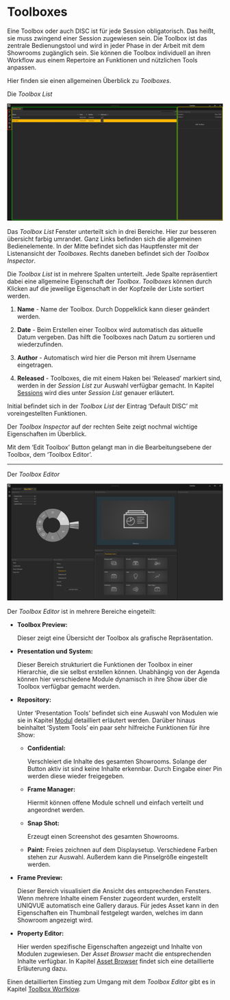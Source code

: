 # Toolboxes 

Eine Toolbox oder auch DISC ist für jede Session obligatorisch. Das heißt, sie muss zwingend einer Session zugewiesen sein. Die Toolbox ist das zentrale Bedienungstool und wird in jeder Phase in der Arbeit mit dem Showrooms zugänglich sein. Sie können die Toolbox individuell an ihren Workflow aus einem Repertoire an Funktionen und nützlichen Tools anpassen. 
 
Hier finden sie einen allgemeinen Überblick zu *Toolboxes*.
 
Die *Toolbox List*

![Placeholder](img/ToolboxList.PNG) 


Das *Toolbox List* Fenster unterteilt sich in drei Bereiche. Hier zur besseren übersicht farbig umrandet. Ganz Links befinden sich die allgemeinen Bedienelemente. In der Mitte befindet sich das Hauptfenster mit der Listenansicht der *Toolboxes*. Rechts daneben befindet sich der *Toolbox Inspector*. 

Die *Toolbox List* ist in mehrere Spalten unterteilt. Jede Spalte repräsentiert dabei eine allgemeine Eigenschaft der *Toolbox*. *Toolboxes* können durch Klicken auf die jeweilige Eigenschaft in der Kopfzeile der Liste sortiert werden. 

 

1.    **Name** - Name der Toolbox. Durch Doppelklick kann dieser geändert werden. 

 

2.    **Date** - Beim Erstellen einer Toolbox wird automatisch das aktuelle Datum vergeben. Das hilft die Toolboxes nach Datum zu sortieren und wiederzufinden. 

 

3.    **Author** - Automatisch wird hier die Person mit ihrem Username eingetragen. 

 

4.    **Released** - Toolboxes, die mit einem Haken bei ‘Released’ markiert sind, werden in der *Session List* zur Auswahl verfügbar gemacht. In Kapitel [Sessions](sessions.md) wird dies unter *Session List* genauer erläutert.  

Initial befindet sich in der *Toolbox List* der Eintrag ‘Default DISC’ mit voreingestellten Funktionen.  

Der *Toolbox Inspector* auf der rechten Seite zeigt nochmal wichtige Eigenschaften im Überblick. 

Mit dem ‘Edit Toolbox’ Button gelangt man in die Bearbeitungsebene der Toolbox, dem ‘Toolbox Editor’. 
***
Der *Toolbox Editor*


![ToolboxEditor](img/ToolboxEditor.PNG)


Der *Toolbox Editor* ist in mehrere Bereiche eingeteilt: 


* **Toolbox Preview:**

    Dieser zeigt eine Übersicht der Toolbox als grafische Repräsentation.

* **Presentation und System:**

    Dieser Bereich strukturiert die Funktionen der Toolbox in einer Hierarchie, die sie selbst erstellen können. Unabhängig von der Agenda können hier verschiedene Module dynamisch in ihre Show über die Toolbox verfügbar gemacht werden.

* **Repository:**

    Unter ‘Presentation Tools’ befindet sich eine Auswahl von Modulen wie sie in Kapitel [Modul](module.md) detailliert erläutert werden. Darüber hinaus beinhaltet ‘System Tools’ ein paar sehr hilfreiche Funktionen für ihre Show: 

    -  **Confidential:** 

        Verschleiert die Inhalte des gesamten Showrooms. Solange der Button aktiv ist sind keine Inhalte erkennbar. Durch Eingabe einer Pin werden diese wieder freigegeben.</li>

    - **Frame Manager:**

        Hiermit können offene Module schnell und einfach verteilt und angeordnet werden.


    - **Snap Shot:** 

        Erzeugt einen Screenshot des gesamten Showrooms.

    - **Paint:**
        Freies zeichnen auf dem Displaysetup. Verschiedene Farben stehen zur Auswahl. Außerdem kann die Pinselgröße eingestellt werden.

* **Frame Preview:**

    Dieser Bereich visualisiert die Ansicht des entsprechenden Fensters. Wenn mehrere Inhalte einem Fenster zugeordent wurden, erstellt UNIQVUE automatisch eine Gallery daraus. Für jedes Asset kann in den Eigenschaften ein Thumbnail festgelegt warden, welches im dann Showroom angezeigt wird.

* **Property Editor:**

    Hier werden spezifische Eigenschaften angezeigt und Inhalte von Modulen zugewiesen. Der *Asset Browser* macht die entsprechenden Inhalte verfügbar. In Kapitel [Asset Browser](assetbrowser.md) findet sich eine detaillierte Erläuterung dazu.


Einen detaillierten Einstieg zum Umgang mit dem *Toolbox Editor* gibt es in Kapitel [Toolbox Worfklow](toolboxworkflow.md). 


